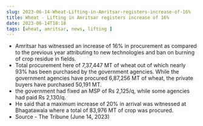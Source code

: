```yaml
---
slug: 2023-06-14-Wheat-Lifting-in-Amritsar-registers-increase-of-16%
title: Wheat - Lifting in Amritsar registers increase of 16%
date: 2023-06-14T18:18
tags: [wheat, amritsar, news, lifting ]
---
```


- Amritsar has witnessed an increase of 16% in procurement as compared to the previous year attributing to new technologies and ban on burning of crop residue in fields.
- Total procurement here of 7,37,447 MT of wheat out of which nearly 93% has been purchased by the government agencies. While the government agencies have procured 6,87,256 MT of wheat, the private buyers have purchased 50,191 MT.
- the government had fixed an MSP of Rs 2,125/q, while some agencies had paid Rs 2,130/q.
- He said that a maximum increase of 20% in arrival was witnessed at Bhagatawala where a total of 83,976 MT of crop was procured.
- Source - The Tribune (June 14, 2023)
